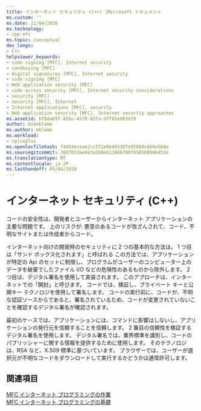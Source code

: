 ```yaml
---
title: インターネット セキュリティ (C++) |Microsoft ドキュメント
ms.custom: ''
ms.date: 11/04/2016
ms.technology:
- cpp-mfc
ms.topic: conceptual
dev_langs:
- C++
helpviewer_keywords:
- code signing [MFC], Internet security
- sandboxing [MFC]
- digital signatures [MFC], Internet security
- code signing [MFC]
- Web application security [MFC]
- code access security [MFC], Internet security considerations
- security [MFC]
- security [MFC], Internet
- Internet applications [MFC], security
- Web application security [MFC], Internet security approaches
ms.assetid: bf0da697-81bc-41f0-83fa-d7f82ed83df8
author: mikeblome
ms.author: mblome
ms.workload:
- cplusplus
ms.openlocfilehash: f4454eceae2cc5f2e6b46510fe95889c664a568a
ms.sourcegitcommit: 76b7653ae443a2b8eb1186b789f8503609d6453e
ms.translationtype: MT
ms.contentlocale: ja-JP
ms.lasthandoff: 05/04/2018
---
```

# <a name="internet-security-c"></a>インターネット セキュリティ (C++)
コードの安全性は、開発者とユーザーからインターネット アプリケーションの主要な問題です。 上のリスクが: 悪意のあるコードが改ざんされて、コード、不明なサイトまたは作成者からコード。  
  
 インターネット向けの開発時のセキュリティに 2 つの基本的な方法は。 1 つ目は「サンド ボックス化されます」と呼ばれる この方法では、アプリケーションが特定の Api のセットに制限し、プログラムがユーザーのコンピューター上のデータを破棄でしたファイル I/O などの危険性のあるものから除外します。 2 つ目は、デジタル署名を使用して実装されます。 このアプローチは、インターネットでの「開封」と呼びます。 コードでは、検証し、プライベート キーと公開キー テクノロジを使用して署名します。 コードの実行前に、コードが、不明な認証ソースからであると、署名されているため、コードが変更されていないことを確認するデジタル署名が確認されます。  
  
 最初のケースでは、アプリケーションには、コマンドに影響はしないし、アプリケーションの発行元を信頼することを信頼します。 2 番目の信頼性を検証するデジタル署名を使用します。 デジタル署名では、業界標準を識別し、コードのパブリッシャーに関する情報を提供するために使用します。 そのテクノロジは、RSA など、X.509 標準に基づいています。 ブラウザーでは、ユーザーが選択元が不明なコードをダウンロードして実行するかどうかは通常許可します。  
  
  
## <a name="see-also"></a>関連項目  
 [MFC インターネット プログラミングの作業](../mfc/mfc-internet-programming-tasks.md)   
 [MFC インターネット プログラミングの基礎](../mfc/mfc-internet-programming-basics.md)

